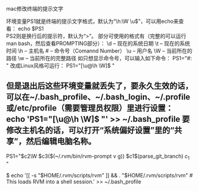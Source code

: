 mac修改终端的提示文字
 
环境变量PS1就是终端的提示文字格式，默认为“\h:\W \u\$”，可以用echo来查看： 
echo $PS1   
PS2则是换行后的提示符，默认为“>”。 
部分可使用的格式有（完整的可以运行man bash，然后查看PROMPTING部分）： 
\d – 现在的系统日期 
\t – 现在的系统时间 
\h – 主机名 
\# – 命令号（Comannd Number） 
\u – 用户名 
\W – 当前所在的路径 
\w – 当前所在的完整路径 
如只想显示命令号，可以输入如下命令： 
PS1="\#: " 
改成Linux风格可运行： 
PS1="[\u@\h \W]\$ " 
 
但是退出后这些环境变量就丢失了，要永久生效的话，可以在~/.bash_profile、~/.bash_login、~/.profile或/etc/profile（需要管理员权限）里进行设置： 
echo 'PS1="[\u@\h \W]\$ "' >> ~/.bash_profile 
要修改主机名的话，可以打开“系统偏好设置”里的“共享”，然后编辑电脑名称。 
--------------------------------------------------------------------- 
PS1="$c2\W $c3(\$(~/.rvm/bin/rvm-prompt v g)) $c1\$(parse_git_branch) $c_1$ " 
 
$ echo '[[ -s "$HOME/.rvm/scripts/rvm" ]] && . "$HOME/.rvm/scripts/rvm" # This loads RVM into a shell session.' >> ~/.bash_profile